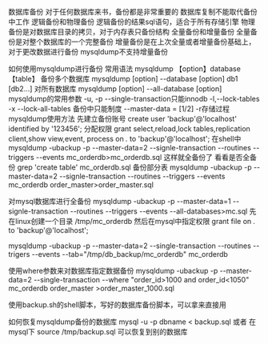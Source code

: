 数据库备份
对于任何数据库来书，备份都是非常重要的
数据库复制不能取代备份中工作
逻辑备份和物理备份
逻辑备份的结果sql语句，适合于所有存储引擎
物理备份是对数据库目录的拷贝，对于内存表只备份结构
全量备份和增量备份
全量备份是对整个数据库的一个完整备份
增量备份是在上次全量或者增量备份基础上，对于更改数据进行备份
mysqldump不支持增量备份


如何使用mysqldump进行备份
常用语法
mysqldump 【option】database 【table】
备份多个数据库
mysqldump [option] --database [option] db1 [db2...]
对所有数据库
mysqldump [option] --all-database [option] 
mysqldump的常用参数
-u, -p
--single-transaction只能innodb
-l,--lock-tables 
-x --lock-all-tables 备份中只能制度
--master-data = [1/2]
-r存储过程
mysqldump使用方法
先建立备份账号
create user 'backup'@'localhost' identified by '123456';
分配权限
grant select,reload,lock tables,replication client,show view,event,
process on *.* to 'backup'@'localhost';
在shell中
mysqldump -ubackup -p --master-data=2 --signle-transaction
--routines --triggers --events mc_orderdb>mc_orderdb.sql
这样就全备份了
看看是否全备份
grep 'create table' mc_orderdb.sql
备份部分表
mysqldump -ubackup -p --master-data=2 --signle-transaction
--routines --triggers --events mc_orderdb order_master>order_master.sql

对mysql数据库进行全备份
mysqldump -ubackup -p --master-data=1 --signle-transaction
--routines --triggers --events --all-databases>mc.sql
先在linux创建一个目录 /tmp/mc_orderdb
然后在mysql中指定权限
grant file on *.* to 'backup'@'localhost';

mysqldump -ubackup -p --master-data=2 --single-transaction --routines --trigers
--events --tab="/tmp/db_backup/mc_orderdb" mc_orderdb

使用where参数来对数据库指定数据备份
mysqldump -ubackup -p --master-data=2 --single-transaction 
--where "order_id>1000 and order_id<1050" mc_orderdb order_master >order_master_1000.sql

使用backup.sh的shell脚本，写好的数据库备份脚本，可以拿来直接用

如何恢复mysqldump备份的数据库
mysql -u -p dbname < backup.sql
或者
在mysql下 source /tmp/backup.sql
可以恢复到别的数据库